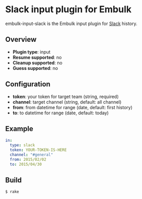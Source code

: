 # Slack input plugin for Embulk

embulk-input-slack is the Embulk input plugin for [Slack](https://slack.com) history.

## Overview

* **Plugin type**: input
* **Resume supported**: no
* **Cleanup supported**: no
* **Guess supported**: no

## Configuration

- **token**: your token for target team (string, required)
- **channel**: target channel (string, default: all channel)
- **from**: from datetime for range (date, default: first history)
- **to**: to datetime for range (date, default: today)

## Example

```yaml
in:
  type: slack
  token: YOUR-TOKEN-IS-HERE
  channel: "#general"
  from: 2015/02/02
  to: 2015/04/30
```


## Build

```
$ rake
```

